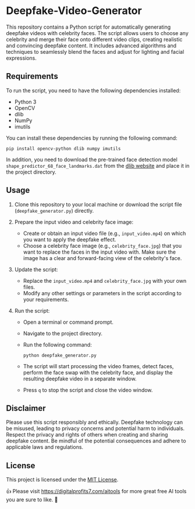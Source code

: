 # Deepfake-Video-Generator

This repository contains a Python script for automatically generating deepfake videos with celebrity faces. The script allows users to choose any celebrity and merge their face onto different video clips, creating realistic and convincing deepfake content. It includes advanced algorithms and techniques to seamlessly blend the faces and adjust for lighting and facial expressions.

## Requirements

To run the script, you need to have the following dependencies installed:

- Python 3
- OpenCV
- dlib
- NumPy
- imutils

You can install these dependencies by running the following command:

```
pip install opencv-python dlib numpy imutils
```

In addition, you need to download the pre-trained face detection model `shape_predictor_68_face_landmarks.dat` from the [dlib website](http://dlib.net/files/shape_predictor_68_face_landmarks.dat.bz2) and place it in the project directory.

## Usage

1. Clone this repository to your local machine or download the script file (`deepfake_generator.py`) directly.

2. Prepare the input video and celebrity face image:
   - Create or obtain an input video file (e.g., `input_video.mp4`) on which you want to apply the deepfake effect.
   - Choose a celebrity face image (e.g., `celebrity_face.jpg`) that you want to replace the faces in the input video with. Make sure the image has a clear and forward-facing view of the celebrity's face.

3. Update the script:
   - Replace the `input_video.mp4` and `celebrity_face.jpg` with your own files.
   - Modify any other settings or parameters in the script according to your requirements.

4. Run the script:
   - Open a terminal or command prompt.
   - Navigate to the project directory.
   - Run the following command:

     ```
     python deepfake_generator.py
     ```

   - The script will start processing the video frames, detect faces, perform the face swap with the celebrity face, and display the resulting deepfake video in a separate window.
   - Press `q` to stop the script and close the video window.

## Disclaimer

Please use this script responsibly and ethically. Deepfake technology can be misused, leading to privacy concerns and potential harm to individuals. Respect the privacy and rights of others when creating and sharing deepfake content. Be mindful of the potential consequences and adhere to applicable laws and regulations.

## License

This project is licensed under the [MIT License](LICENSE).

👍 Please visit https://digitalprofits7.com/aitools for more great free AI tools you are sure to like. 🤖
